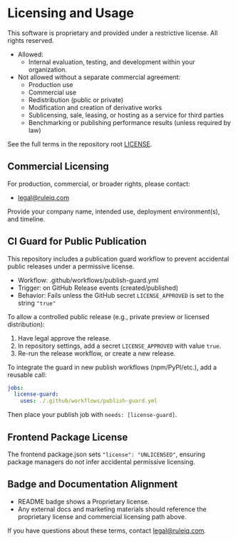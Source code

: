 # Licensing and Usage

This software is proprietary and provided under a restrictive license. All rights reserved.

- Allowed:
  - Internal evaluation, testing, and development within your organization.
- Not allowed without a separate commercial agreement:
  - Production use
  - Commercial use
  - Redistribution (public or private)
  - Modification and creation of derivative works
  - Sublicensing, sale, leasing, or hosting as a service for third parties
  - Benchmarking or publishing performance results (unless required by law)

See the full terms in the repository root [LICENSE](../LICENSE).

## Commercial Licensing

For production, commercial, or broader rights, please contact:
- legal@ruleiq.com

Provide your company name, intended use, deployment environment(s), and timeline.

## CI Guard for Public Publication

This repository includes a publication guard workflow to prevent accidental public releases under a permissive license.

- Workflow: .github/workflows/publish-guard.yml
- Trigger: on GitHub Release events (created/published)
- Behavior: Fails unless the GitHub secret `LICENSE_APPROVED` is set to the string `"true"`

To allow a controlled public release (e.g., private preview or licensed distribution):
1. Have legal approve the release.
2. In repository settings, add a secret `LICENSE_APPROVED` with value `true`.
3. Re-run the release workflow, or create a new release.

To integrate the guard in new publish workflows (npm/PyPI/etc.), add a reusable call:

```yaml
jobs:
  license-guard:
    uses: ./.github/workflows/publish-guard.yml
```

Then place your publish job with `needs: [license-guard]`.

## Frontend Package License

The frontend package.json sets `"license": "UNLICENSED"`, ensuring package managers do not infer accidental permissive licensing.

## Badge and Documentation Alignment

- README badge shows a Proprietary license.
- Any external docs and marketing materials should reference the proprietary license and commercial licensing path above.

If you have questions about these terms, contact legal@ruleiq.com.